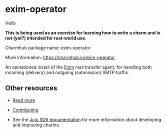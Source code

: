 <!--
Avoid using this README file for information that is maintained or published elsewhere, e.g.:

* metadata.yaml > published on Charmhub
* documentation > published on (or linked to from) Charmhub
* detailed contribution guide > documentation or CONTRIBUTING.md

Use links instead.
-->

# exim-operator

Hello

**This is being used as an exercise for learning how to write a charm and is not (yet?) intended for real-world use.**

Charmhub package name: exim-operator

More information: https://charmhub.io/exim-operator

An opinationed install of the [Exim](https://exim.org) mail transfer agent, for handling both incoming (delivery) and outgoing (submission) SMTP traffic.

## Other resources

<!-- If your charm is documented somewhere else other than Charmhub, provide a link separately. -->

- [Read more](https://github.com/tonyandrewmeyer/exim-operator)

- [Contributing](CONTRIBUTING.md) <!-- or link to other contribution documentation -->

- See the [Juju SDK documentation](https://juju.is/docs/sdk) for more information about developing and improving charms.
